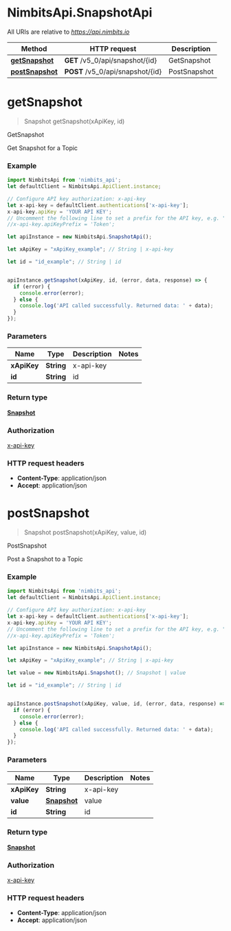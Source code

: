 # NimbitsApi.SnapshotApi

All URIs are relative to *https://api.nimbits.io*

Method | HTTP request | Description
------------- | ------------- | -------------
[**getSnapshot**](SnapshotApi.md#getSnapshot) | **GET** /v5_0/api/snapshot/{id} | GetSnapshot
[**postSnapshot**](SnapshotApi.md#postSnapshot) | **POST** /v5_0/api/snapshot/{id} | PostSnapshot


<a name="getSnapshot"></a>
# **getSnapshot**
> Snapshot getSnapshot(xApiKey, id)

GetSnapshot

Get Snapshot for a Topic

### Example
```javascript
import NimbitsApi from 'nimbits_api';
let defaultClient = NimbitsApi.ApiClient.instance;

// Configure API key authorization: x-api-key
let x-api-key = defaultClient.authentications['x-api-key'];
x-api-key.apiKey = 'YOUR API KEY';
// Uncomment the following line to set a prefix for the API key, e.g. "Token" (defaults to null)
//x-api-key.apiKeyPrefix = 'Token';

let apiInstance = new NimbitsApi.SnapshotApi();

let xApiKey = "xApiKey_example"; // String | x-api-key

let id = "id_example"; // String | id


apiInstance.getSnapshot(xApiKey, id, (error, data, response) => {
  if (error) {
    console.error(error);
  } else {
    console.log('API called successfully. Returned data: ' + data);
  }
});
```

### Parameters

Name | Type | Description  | Notes
------------- | ------------- | ------------- | -------------
 **xApiKey** | **String**| x-api-key | 
 **id** | **String**| id | 

### Return type

[**Snapshot**](Snapshot.md)

### Authorization

[x-api-key](../README.md#x-api-key)

### HTTP request headers

 - **Content-Type**: application/json
 - **Accept**: application/json

<a name="postSnapshot"></a>
# **postSnapshot**
> Snapshot postSnapshot(xApiKey, value, id)

PostSnapshot

Post a Snapshot to a Topic

### Example
```javascript
import NimbitsApi from 'nimbits_api';
let defaultClient = NimbitsApi.ApiClient.instance;

// Configure API key authorization: x-api-key
let x-api-key = defaultClient.authentications['x-api-key'];
x-api-key.apiKey = 'YOUR API KEY';
// Uncomment the following line to set a prefix for the API key, e.g. "Token" (defaults to null)
//x-api-key.apiKeyPrefix = 'Token';

let apiInstance = new NimbitsApi.SnapshotApi();

let xApiKey = "xApiKey_example"; // String | x-api-key

let value = new NimbitsApi.Snapshot(); // Snapshot | value

let id = "id_example"; // String | id


apiInstance.postSnapshot(xApiKey, value, id, (error, data, response) => {
  if (error) {
    console.error(error);
  } else {
    console.log('API called successfully. Returned data: ' + data);
  }
});
```

### Parameters

Name | Type | Description  | Notes
------------- | ------------- | ------------- | -------------
 **xApiKey** | **String**| x-api-key | 
 **value** | [**Snapshot**](Snapshot.md)| value | 
 **id** | **String**| id | 

### Return type

[**Snapshot**](Snapshot.md)

### Authorization

[x-api-key](../README.md#x-api-key)

### HTTP request headers

 - **Content-Type**: application/json
 - **Accept**: application/json

